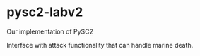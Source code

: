 # pysc2-labv2
Our implementation of PySC2

Interface with attack functionality that can handle marine death.
